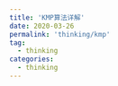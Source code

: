 ```yaml
---
title: 'KMP算法详解'
date: 2020-03-26
permalink: 'thinking/kmp'
tag:
  - thinking
categories:
  - thinking
---
```

